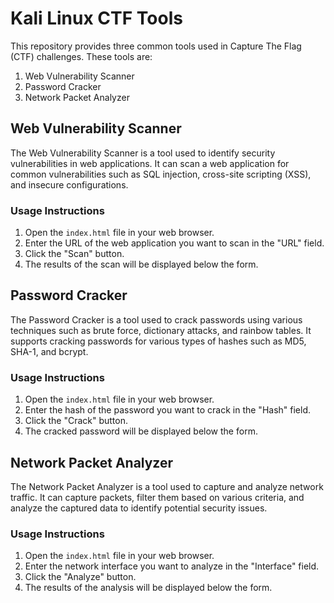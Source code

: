 # Kali Linux CTF Tools

This repository provides three common tools used in Capture The Flag (CTF) challenges. These tools are:

1. Web Vulnerability Scanner
2. Password Cracker
3. Network Packet Analyzer

## Web Vulnerability Scanner

The Web Vulnerability Scanner is a tool used to identify security vulnerabilities in web applications. It can scan a web application for common vulnerabilities such as SQL injection, cross-site scripting (XSS), and insecure configurations.

### Usage Instructions

1. Open the `index.html` file in your web browser.
2. Enter the URL of the web application you want to scan in the "URL" field.
3. Click the "Scan" button.
4. The results of the scan will be displayed below the form.

## Password Cracker

The Password Cracker is a tool used to crack passwords using various techniques such as brute force, dictionary attacks, and rainbow tables. It supports cracking passwords for various types of hashes such as MD5, SHA-1, and bcrypt.

### Usage Instructions

1. Open the `index.html` file in your web browser.
2. Enter the hash of the password you want to crack in the "Hash" field.
3. Click the "Crack" button.
4. The cracked password will be displayed below the form.

## Network Packet Analyzer

The Network Packet Analyzer is a tool used to capture and analyze network traffic. It can capture packets, filter them based on various criteria, and analyze the captured data to identify potential security issues.

### Usage Instructions

1. Open the `index.html` file in your web browser.
2. Enter the network interface you want to analyze in the "Interface" field.
3. Click the "Analyze" button.
4. The results of the analysis will be displayed below the form.
